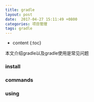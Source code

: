 ```yaml
---
title: gradle
layout: post
date:  2017-04-27 15:11:49 +0800 
categories: 项目管理
tags: gradle
---
```



* content
{:toc}


本文介绍gradle以及gradle使用是常见问题



### install

### commands

### using
